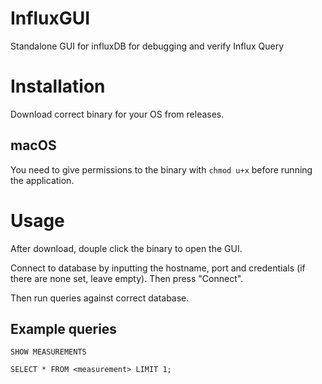 # InfluxGUI


Standalone GUI for influxDB for debugging and verify Influx Query


# Installation

Download correct binary for your OS from releases.

## macOS

You need to give permissions to the binary with `chmod u+x` before running the application.

# Usage

After download, douple click the binary to open the GUI.

Connect to database by inputting the hostname, port and credentials (if there are none set, leave empty). Then press "Connect".

Then run queries against correct database.


## Example queries

`SHOW MEASUREMENTS`

`SELECT * FROM <measurement> LIMIT 1;`



